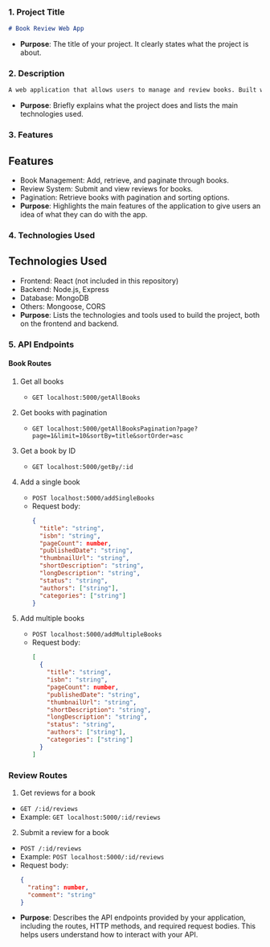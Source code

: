 ### 1. **Project Title**
```markdown
# Book Review Web App
```
- **Purpose**: The title of your project. It clearly states what the project is about.

### 2. **Description**
```markdown
A web application that allows users to manage and review books. Built with Node.js, Express, MongoDB, and React.
```
- **Purpose**: Briefly explains what the project does and lists the main technologies used.

### 3. **Features**
## Features
- Book Management: Add, retrieve, and paginate through books.
- Review System: Submit and view reviews for books.
- Pagination: Retrieve books with pagination and sorting options.
- **Purpose**: Highlights the main features of the application to give users an idea of what they can do with the app.

### 4. **Technologies Used**
## Technologies Used
- Frontend: React (not included in this repository)
- Backend: Node.js, Express
- Database: MongoDB
- Others: Mongoose, CORS
- **Purpose**: Lists the technologies and tools used to build the project, both on the frontend and backend.

### 5. API Endpoints
#### Book Routes
1. Get all books
   - `GET localhost:5000/getAllBooks`

2. Get books with pagination
   - `GET localhost:5000/getAllBooksPagination?page?page=1&limit=10&sortBy=title&sortOrder=asc`

3. Get a book by ID
   - `GET localhost:5000/getBy/:id`

4. Add a single book
   - `POST localhost:5000/addSingleBooks`
   - Request body: 
     ```json
     { 
       "title": "string", 
       "isbn": "string", 
       "pageCount": number, 
       "publishedDate": "string", 
       "thumbnailUrl": "string", 
       "shortDescription": "string", 
       "longDescription": "string", 
       "status": "string", 
       "authors": ["string"], 
       "categories": ["string"] 
     }
     ```

5. Add multiple books
   - `POST localhost:5000/addMultipleBooks`
   - Request body: 
     ```json
     [
       { 
         "title": "string", 
         "isbn": "string", 
         "pageCount": number, 
         "publishedDate": "string", 
         "thumbnailUrl": "string", 
         "shortDescription": "string", 
         "longDescription": "string", 
         "status": "string", 
         "authors": ["string"], 
         "categories": ["string"] 
       }
     ]
     ```

### Review Routes
1. Get reviews for a book
- `GET /:id/reviews`
- Example: `GET localhost:5000/:id/reviews`

2. Submit a review for a book
- `POST /:id/reviews`
- Example: `POST localhost:5000/:id/reviews`
- Request body:
  ```json
  { 
    "rating": number, 
    "comment": "string" 
  }

- **Purpose**: Describes the API endpoints provided by your application, including the routes, HTTP methods, and required request bodies. This helps users understand how to interact with your API.
